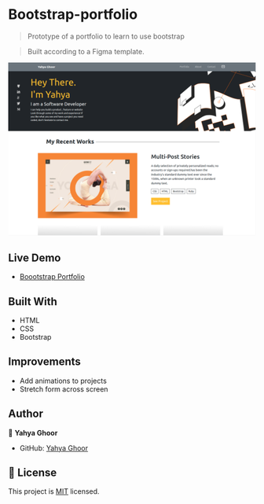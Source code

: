 # Bootstrap-portfolio

> Prototype of a portfolio to learn to use bootstrap

> Built according to a Figma template.

![screenshot](images/webiste-screenshot.png)

## Live Demo

- [Boootstrap Portfolio](https://yghoor.github.io/Bootstrap-portfolio/)

## Built With

- HTML
- CSS
- Bootstrap

## Improvements

- Add animations to projects
- Stretch form across screen

## Author

👤 **Yahya Ghoor**

- GitHub: [Yahya Ghoor](https://github.com/yghoor)

## 📝 License

This project is [MIT](./LICENSE) licensed.
